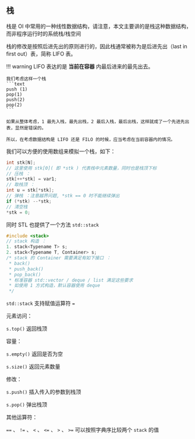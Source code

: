 ## 栈

栈是 OI 中常用的一种线性数据结构，请注意，本文主要讲的是栈这种数据结构，而非程序运行时的系统栈/栈空间

栈的修改是按照后进先出的原则进行的，因此栈通常被称为是后进先出（last in first out）表，简称 LIFO 表。

!!! warning
    LIFO 表达的是 **当前在容器** 内最后进来的最先出去。
    
    我们考虑这样一个栈
    ```text
    push (1)
    pop(1)
    push(2)
    pop(2)
    ```
    
    如果从整体考虑，1 最先入栈，最先出栈，2 最后入栈，最后出栈，这样就成了一个先进先出表，显然是错误的。
    
    所以，在考虑数据结构是 LIFO 还是 FILO 的时候，应当考虑在当前容器内的情况。
    
我们可以方便的使用数组来模拟一个栈，如下：

```cpp
int stk[N];
// 这里使用 stk[0]( 即 *stk ) 代表栈中元素数量，同时也是栈顶下标
// 压栈 ：
stk[++*stk] = var1;
// 取栈顶 ：
int u = stk[*stk];
// 弹栈 ：注意越界问题, *stk == 0 时不能继续弹出
if (*stk) --*stk;
// 清空栈
*stk = 0;
```

同时 STL 也提供了一个方法 `std::stack` 

```cpp
#include <stack>
// stack 构造 ：
1. stack<Typename T> s;
2. stack<Typename T, Container> s;
/* stack 的 Container 需要满足有如下接口 ：
 * back()
 * push_back()
 * pop_back()
 * 标准容器 std::vector / deque / list 满足这些要求
 * 如使用 1 方式构造，默认容器使用 deque
 */
```

 `std::stack` 支持赋值运算符 `=` 

元素访问：

 `s.top()` 返回栈顶

容量：

 `s.empty()` 返回是否为空

 `s.size()` 返回元素数量

修改：

 `s.push()` 插入传入的参数到栈顶

 `s.pop()` 弹出栈顶

其他运算符：

 `==` 、 `!=` 、 `<` 、 `<=` 、 `>` 、 `>=` 可以按照字典序比较两个 `stack` 的值

